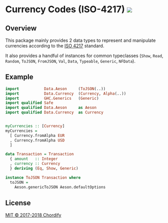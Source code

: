 # Currency Codes (ISO-4217) [![](https://img.shields.io/hackage/v/currency-codes.svg)](https://hackage.haskell.org/package/currency-codes)

## Overview 

This package mainly provides 2 data types to represent and manipulate currencies according to
the [ISO 4217](https://www.iso.org/iso-4217-currency-codes.html) standard. 

It also provides a handful of instances for common typeclasses (`Show`, `Read`, `Random`, `ToJSON`, `FromJSON`, `Val`, `Data`, `Typeable`, `Generic`, `NFData`). 

## Example

```hs
import           Data.Aeson     (ToJSON(..))
import           Data.Currency  (Currency, Alpha(..))
import           GHC.Generics   (Generic)
import qualified Safe
import qualified Data.Aeson     as Aeson
import qualified Data.Currency  as Currency


myCurrencies :: [Currency]
myCurrencies =
  [ Currency.fromAlpha EUR
  , Currency.fromAlpha USD
  ]

data Transaction = Transaction
  { amount   :: Integer
  , currency :: Currency
  } deriving (Eq, Show, Generic)

instance ToJSON Transaction where
  toJSON = 
    Aeson.genericToJSON Aeson.defaultOptions
```

## License

[MIT © 2017-2018 Chordify](https://gitlab.com/chordify/currency-codes/blob/master/LICENSE)
